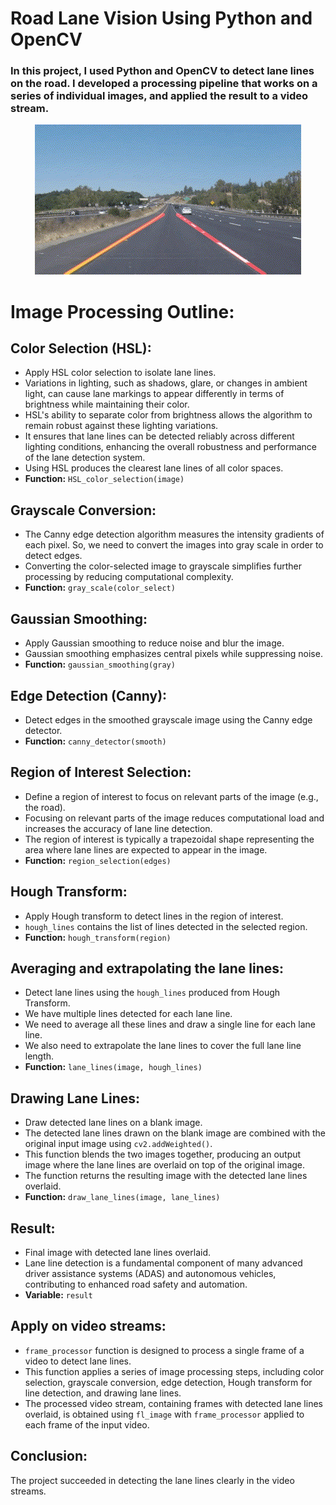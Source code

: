 # **Road Lane Vision Using Python and OpenCV** 
### In this project, I used Python and OpenCV to detect lane lines on the road. I developed a processing pipeline that works on a series of individual images, and applied the result to a video stream.

<p align="center">
  <img src="OutputExample.gif">
</p>

# Image Processing Outline:

## Color Selection (HSL):

- Apply HSL color selection to isolate lane lines.
- Variations in lighting, such as shadows, glare, or changes in ambient light, can cause lane markings to appear differently in terms of brightness while maintaining their color.
- HSL's ability to separate color from brightness allows the algorithm to remain robust against these lighting variations.
- It ensures that lane lines can be detected reliably across different lighting conditions, enhancing the overall robustness and performance of the lane detection system.
- Using HSL produces the clearest lane lines of all color spaces.
- **Function:** `HSL_color_selection(image)`

## Grayscale Conversion:

- The Canny edge detection algorithm measures the intensity gradients of each pixel. So, we need to convert the images into gray scale in order to detect edges.
- Converting the color-selected image to grayscale simplifies further processing by reducing computational complexity.
- **Function:** `gray_scale(color_select)`

## Gaussian Smoothing:

- Apply Gaussian smoothing to reduce noise and blur the image.
- Gaussian smoothing emphasizes central pixels while suppressing noise.
- **Function:** `gaussian_smoothing(gray)`

## Edge Detection (Canny):

- Detect edges in the smoothed grayscale image using the Canny edge detector.
- **Function:** `canny_detector(smooth)`

## Region of Interest Selection:

- Define a region of interest to focus on relevant parts of the image (e.g., the road).
- Focusing on relevant parts of the image reduces computational load and increases the accuracy of lane line detection.
- The region of interest is typically a trapezoidal shape representing the area where lane lines are expected to appear in the image.
- **Function:** `region_selection(edges)`

## Hough Transform:

- Apply Hough transform to detect lines in the region of interest.
- `hough_lines` contains the list of lines detected in the selected region.
- **Function:** `hough_transform(region)`

## Averaging and extrapolating the lane lines:

- Detect lane lines using the `hough_lines` produced from Hough Transform.
- We have multiple lines detected for each lane line.
- We need to average all these lines and draw a single line for each lane line.
- We also need to extrapolate the lane lines to cover the full lane line length.
- **Function:** `lane_lines(image, hough_lines)`

## Drawing Lane Lines:

- Draw detected lane lines on a blank image.
- The detected lane lines drawn on the blank image are combined with the original input image using `cv2.addWeighted()`.
- This function blends the two images together, producing an output image where the lane lines are overlaid on top of the original image.
- The function returns the resulting image with the detected lane lines overlaid.
- **Function:** `draw_lane_lines(image, lane_lines)`

## Result:

- Final image with detected lane lines overlaid.
- Lane line detection is a fundamental component of many advanced driver assistance systems (ADAS) and autonomous vehicles, contributing to enhanced road safety and automation.
- **Variable:** `result`

## Apply on video streams:

- `frame_processor` function is designed to process a single frame of a video to detect lane lines.
- This function applies a series of image processing steps, including color selection, grayscale conversion, edge detection, Hough transform for line detection, and drawing lane lines.
- The processed video stream, containing frames with detected lane lines overlaid, is obtained using `fl_image` with `frame_processor` applied to each frame of the input video.


## **Conclusion:**

The project succeeded in detecting the lane lines clearly in the video streams.

